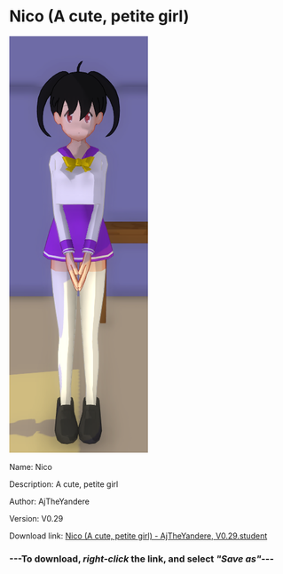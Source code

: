 # Nico (A cute, petite girl)

<img src = "https://raw.githubusercontent.com/Arbiter1223/Daigaku-Gurashi-Custom-Students/master/Students/Files/Nico%20(A%20cute%2C%20petite%20girl).png">

Name: Nico

Description: A cute, petite girl

Author: AjTheYandere

Version: V0.29

Download link: <a href="https://raw.githubusercontent.com/Arbiter1223/Daigaku-Gurashi-Custom-Students/master/Students/Files/Nico%20(A%20cute%2C%20petite%20girl)%20-%20AjTheYandere%2C%20V0.29.student">Nico (A cute, petite girl) - AjTheYandere, V0.29.student</a>

### ---**To download, _right-click_ the link, and select _"Save as"_**---
